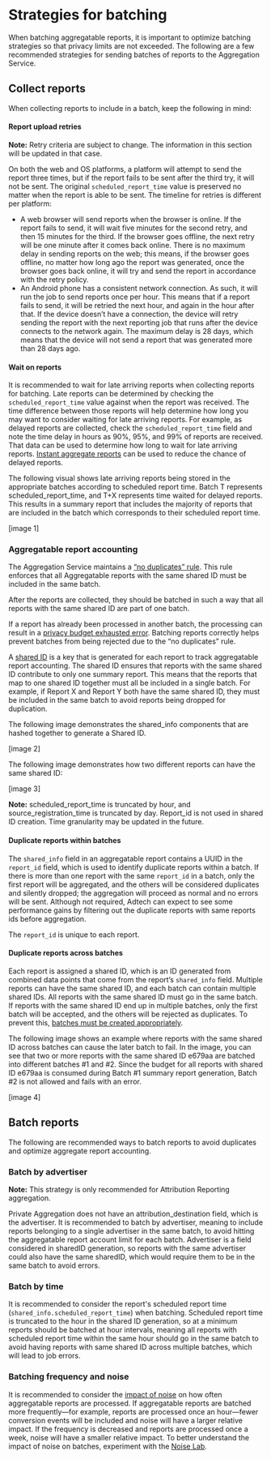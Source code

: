 # Strategies for batching
When batching aggregatable reports, it is important to optimize batching strategies so that privacy limits are not exceeded. The following are a few recommended strategies for sending batches of reports to the Aggregation Service. 

## Collect reports
When collecting reports to include in a batch, keep the following in mind:

#### Report upload retries

**Note:** Retry criteria are subject to change. The information in this section will be updated in that case. 

On both the web and OS platforms, a platform will attempt to send the report three times, but if the report fails to be sent after the third try, it will not be sent. The original `scheduled_report_time` value is preserved no matter when the report is able to be sent. The timeline for retries is different per platform: 
* A web browser will send reports when the browser is online. If the report fails to send, it will wait five minutes for the second retry, and then 15 minutes for the third. If the browser goes offline, the next retry will be one minute after it comes back online. There is no maximum delay in sending reports on the web; this means, if the browser goes offline, no matter how long ago the report was generated, once the browser goes back online, it will try and send the report in accordance with the retry policy.
* An Android phone has a consistent network connection. As such, it will run the job to send reports once per hour. This means that if a report fails to send, it will be retried the next hour, and again in the hour after that. If the device doesn’t have a connection, the device will retry sending the report with the next reporting job that runs after the device connects to the network again. The maximum delay is 28 days, which means that the device will not send a report that was generated more than 28 days ago.

#### Wait on reports
It is recommended to wait for late arriving reports when collecting reports for batching. Late reports can be determined by checking the `scheduled_report_time` value against when the report was received. The time difference between those reports will help determine how long you may want to consider waiting for late arriving reports. For example, as delayed reports are collected, check the `scheduled_report_time` field and note the time delay in hours as 90%, 95%, and 99% of reports are received. That data can be used to determine how long to wait for late arriving reports. [Instant aggregate reports](https://github.com/WICG/attribution-reporting-api/blob/main/AGGREGATE.md#optional-reduce-report-delay-with-trigger-context-id) can be used to reduce the chance of delayed reports. 

The following visual shows late arriving reports being stored in the appropriate batches according to scheduled report time. Batch T represents scheduled_report_time, and T+X represents time waited for delayed reports. This results in a summary report that includes the majority of reports that are included in the batch which corresponds to their scheduled report time. 

[image 1]

### Aggregatable report accounting
The Aggregation Service maintains a [“no duplicates” rule](https://github.com/WICG/attribution-reporting-api/blob/main/AGGREGATION_SERVICE_TEE.md#no-duplicates-rule). This rule enforces that all Aggregatable reports with the same shared ID must be included in the same batch. 

After the reports are collected, they should be batched in such a way that all reports with the same shared ID are part of one batch. 

If a report has already been processed in another batch, the processing can result in a [privacy budget exhausted error](https://github.com/privacysandbox/aggregation-service/blob/main/java/com/google/aggregate/adtech/worker/AggregationWorkerReturnCode.java#L26). Batching reports correctly helps prevent batches from being rejected due to the “no duplicates” rule. 

A [shared ID](https://github.com/WICG/attribution-reporting-api/blob/main/AGGREGATION_SERVICE_TEE.md#disjoint-batches) is a key that is generated for each report to track aggregatable report accounting. The shared ID ensures that reports with the same shared ID contribute to only one summary report. This means that the reports that map to one shared ID together must all be included in a single batch. For example, if Report X and Report Y both have the same shared ID, they must be included in the same batch to avoid reports being dropped for duplication. 

The following image demonstrates the shared_info components that are hashed together to generate a Shared ID. 

[image 2]

The following image demonstrates how two different reports can have the same shared ID:

[image 3]

**Note:** scheduled_report_time is truncated by hour, and source_registration_time is truncated by day. Report_id is not used in shared ID creation. Time granularity may be updated in the future.

#### Duplicate reports within batches
The `shared_info` field in an aggregatable report contains a UUID in the `report_id` field, which is used to identify duplicate reports within a batch. If there is more than one report with the same `report_id` in a batch, only the first report will be aggregated, and the others will be considered duplicates and silently dropped; the aggregation will proceed as normal and no errors will be sent. Although not required, Adtech can expect to see some performance gains by filtering out the duplicate reports with same reports ids before aggregation. 

The `report_id` is unique to each report. 

#### Duplicate reports across batches
Each report is assigned a shared ID, which is an ID generated from combined data points that come from the report’s `shared_info` field. Multiple reports can have the same shared ID, and each batch can contain multiple shared IDs. All reports with the same shared ID must go in the same batch. If reports with the same shared ID end up in multiple batches, only the first batch will be accepted, and the others will be rejected as duplicates. To prevent this, [batches must be created appropriately](#batch-reports).

The following image shows an example where reports with the same shared ID across batches can cause the later batch to fail. In the image, you can see that two or more reports with the same shared ID e679aa are batched into different batches #1 and #2.  Since the budget for all reports with shared ID e679aa is consumed during Batch #1 summary report generation, Batch #2 is not allowed and fails with an error. 

[image 4]

## Batch reports
The following are recommended ways to batch reports to avoid duplicates and optimize aggregate report accounting. 

### Batch by advertiser
**Note:** This strategy is only recommended for Attribution Reporting aggregation. 

Private Aggregation does not have an attribution_destination field, which is the advertiser. 
It is recommended to batch by advertiser, meaning to include reports belonging to a single advertiser in the same batch, to avoid hitting the aggregatable report account limit for each batch. Advertiser is a field considered in sharedID generation, so reports with the same advertiser could also have the same sharedID, which would require them to be in the same batch to avoid errors.  

### Batch by time
It is recommended to consider the report's scheduled report time (`shared_info.scheduled_report_time`) when batching. Scheduled report time is truncated to the hour in the shared ID generation, so at a minimum reports should be batched at hour intervals, meaning all reports with scheduled report time within the same hour should go in the same batch to avoid having reports with same shared ID across multiple batches, which will lead to job errors.

### Batching frequency and noise
It is recommended to consider the [impact of noise](https://developers.google.com/privacy-sandbox/relevance/attribution-reporting/design-decisions#batching-frequency) on how often aggregatable reports are processed. If aggregatable reports are batched more frequently—for example, reports are processed once an hour—fewer conversion events will be included and noise will have a larger relative impact. If the frequency is decreased and reports are processed once a week, noise will have a smaller relative impact. To better understand the impact of noise on batches, experiment with the [Noise Lab](https://noise-lab.uc.r.appspot.com/?mode=simple). 

